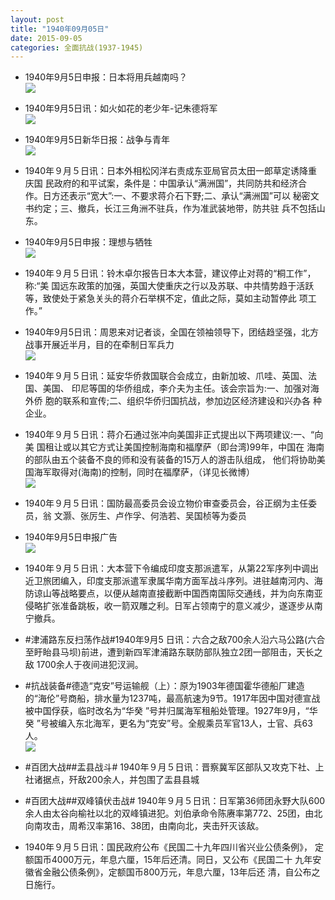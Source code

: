 ```yaml
---
layout: post
title: "1940年09月05日"
date: 2015-09-05
categories: 全面抗战(1937-1945)
---
```


<meta name="referrer" content="no-referrer" />

- 1940年9月5日申报：日本将用兵越南吗？ <br/><img src="https://ww2.sinaimg.cn/large/aca367d8jw1evt3gndeb0j20n40xr7n5.jpg" />

- 1940年9月5日讯：如火如花的老少年-记朱德将军 <br/><img src="https://ww1.sinaimg.cn/large/aca367d8jw1evt1q77kvsj20kv17t16a.jpg" />

- 1940年9月5日新华日报：战争与青年 <br/><img src="https://ww1.sinaimg.cn/large/aca367d8jw1evrzkqi1ptj211r0hpn3y.jpg" />

- 1940年９月５日讯：日本外相松冈洋右责成东亚局官员太田一郎草定诱降重庆国 民政府的和平试案，条件是：中国承认“满洲国”，共同防共和经济合 作。日方还表示“宽大”:一、不要求蒋介石下野;二、承认“满洲国”可以 秘密文书约定；三、撤兵，长江三角洲不驻兵，作为准武装地带，防共驻 兵不包括山东。 

- 1940年9月5日申报：理想与牺牲 <br/><img src="https://ww2.sinaimg.cn/large/aca367d8jw1evrxublappj20nb0xx1bq.jpg" />

- 1940年９月５日讯：铃木卓尔报告日本大本营，建议停止对蒋的“桐工作”，称:“美 国远东政策的加强，英国大使重庆之行以及苏联、中共情势趋于活跃 等，致使处于紧急关头的蒋介石举棋不定，值此之际，莫如主动暂停此 项工作。” 

- 1940年9月5日讯：周恩来对记者谈，全国在领袖领导下，团结趋坚强，北方战事开展近半月，目的在牵制日军兵力 <br/><img src="https://ww2.sinaimg.cn/large/aca367d8jw1evrw3wct2wj20cw0dnq5a.jpg" />

- 1940年９月５日讯：延安华侨救国联合会成立，由新加坡、爪哇、英国、法国、美国、 印尼等国的华侨组成，李介夫为主任。该会宗旨为:一、加强对海外侨 胞的联系和宣传;二、组织华侨归国抗战，参加边区经济建设和兴办各 种企业。 

- 1940年９月５日讯：蒋介石通过张冲向美国非正式提出以下两项建议:一、“向美 国租让或以其它方式让美国控制海南和福摩萨（即台湾)99年，中国在 海南的部队由五个装备不良的师和没有装备的15万人的游击队组成， 他们将协助美国海军取得对(海南)的控制，同时在福摩萨，（详见长微博） <br/><img src="https://ww3.sinaimg.cn/large/aca367d8jw1evrtsp5cklj20c80bxgn5.jpg" />

- 1940年９月５日讯：国防最高委员会设立物价审查委员会，谷正纲为主任委员，翁 文灏、张厉生、卢作孚、何浩若、吴国桢等为委员 

- 1940年9月5日申报广告 <br/><img src="https://ww3.sinaimg.cn/large/aca367d8jw1evri8hyggoj20pa0hhtde.jpg" />

- 1940年９月５日讯：大本营下令编成印度支那派遣军，从第22军序列中调出近卫旅团编入，印度支那派遣军隶属华南方面军战斗序列。进驻越南河内、海防谅山等战略要点，以便从越南直接截断中国西南国际交通线，并为向东南亚侵略扩张准备跳板，收一箭双雕之利。日军占领南宁的意义减少，遂逐步从南宁撤兵。 

- #津浦路东反扫荡作战#1940年9月5 日讯：六合之敌700余人沿六马公路(六合至盱眙县马坝)前进，遭到新四军津浦路东联防部队独立2团一部阻击，天长之敌 1700余人于夜间进犯汊涧。 

- #抗战装备#德造“克安”号运输舰（上）：原为1903年德国霍华德船厂建造的“海伦”号商船，排水量为1237吨，最高航速为9节。1917年因中国对德宣战被中国俘获，临时改名为“华癸 ”号并归属海军租船处管理。1927年9月，“华癸 ”号被编入东北海军，更名为“克安”号。全舰乘员军官13人，士官、兵63人。  <br/><img src="https://ww1.sinaimg.cn/large/aca367d8jw1evrcgf0aswj20b4068t99.jpg" />

- #百团大战##盂县战斗# 1940年９月５日讯：晋察冀军区部队又攻克下社、上社诸据点，歼敌200余人，并包围了盂县县城 

- #百团大战##双峰镇伏击战# 1940年９月５日讯：日军第36师团永野大队600余人由太谷向榆社以北的双峰镇进犯。刘伯承命令陈赓率第772、25团，由北向南攻击，周希汉率第16、38团，由南向北，夹击歼灭该敌。 

- 1940年９月５日讯：国民政府公布《民国二十九年四川省兴业公债条例》， 定额国币4000万元，年息六厘，15年后还清。同日，又公布《民国二十 九年安徽省金融公债条例》，定额国币800万元，年息六厘，13年后还 清，自公布之日施行。 


